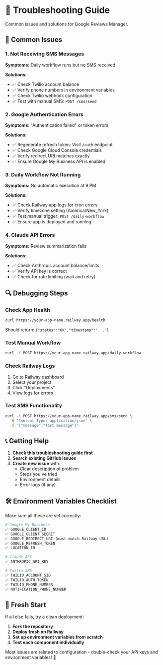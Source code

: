 # 🔧 Troubleshooting Guide

Common issues and solutions for Google Reviews Manager.

## 🚨 Common Issues

### 1. Not Receiving SMS Messages

**Symptoms:** Daily workflow runs but no SMS received

**Solutions:**
- ✅ Check Twilio account balance
- ✅ Verify phone numbers in environment variables
- ✅ Check Twilio webhook configuration
- ✅ Test with manual SMS: `POST /sms/send`

### 2. Google Authentication Errors

**Symptoms:** "Authentication failed" or token errors

**Solutions:**
- ✅ Regenerate refresh token: Visit `/auth` endpoint
- ✅ Check Google Cloud Console credentials
- ✅ Verify redirect URI matches exactly
- ✅ Ensure Google My Business API is enabled

### 3. Daily Workflow Not Running

**Symptoms:** No automatic execution at 9 PM

**Solutions:**
- ✅ Check Railway app logs for cron errors
- ✅ Verify timezone setting (America/New_York)
- ✅ Test manual trigger: `POST /daily-workflow`
- ✅ Ensure app is deployed and running

### 4. Claude API Errors

**Symptoms:** Review summarization fails

**Solutions:**
- ✅ Check Anthropic account balance/limits
- ✅ Verify API key is correct
- ✅ Check for rate limiting (wait and retry)

## 🔍 Debugging Steps

### Check App Health
```bash
curl https://your-app-name.railway.app/health
```
Should return: `{"status":"OK","timestamp":"..."}`

### Test Manual Workflow
```bash
curl -X POST https://your-app-name.railway.app/daily-workflow
```

### Check Railway Logs
1. Go to Railway dashboard
2. Select your project
3. Click "Deployments" 
4. View logs for errors

### Test SMS Functionality
```bash
curl -X POST https://your-app-name.railway.app/sms/send \
  -H "Content-Type: application/json" \
  -d '{"message":"Test message"}'
```

## 📞 Getting Help

1. **Check this troubleshooting guide first**
2. **Search existing GitHub Issues**
3. **Create new issue** with:
   - Clear description of problem
   - Steps you've tried
   - Environment details
   - Error logs (if any)

## 🛠️ Environment Variables Checklist

Make sure all these are set correctly:

```bash
# Google My Business
✅ GOOGLE_CLIENT_ID
✅ GOOGLE_CLIENT_SECRET  
✅ GOOGLE_REDIRECT_URI (must match Railway URL)
✅ GOOGLE_REFRESH_TOKEN
✅ LOCATION_ID

# Claude API
✅ ANTHROPIC_API_KEY

# Twilio SMS
✅ TWILIO_ACCOUNT_SID
✅ TWILIO_AUTH_TOKEN
✅ TWILIO_PHONE_NUMBER
✅ NOTIFICATION_PHONE_NUMBER
```

## 🔄 Fresh Start

If all else fails, try a clean deployment:

1. **Fork the repository**
2. **Deploy fresh on Railway**
3. **Set up environment variables from scratch**
4. **Test each component individually**

Most issues are related to configuration - double-check your API keys and environment variables! 🔑